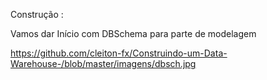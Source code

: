 Construção :

Vamos dar Início com DBSchema para parte de modelagem


https://github.com/cleiton-fx/Construindo-um-Data-Warehouse-/blob/master/imagens/dbsch.jpg
